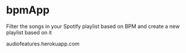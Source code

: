 # bpmApp
Filter the songs in your Spotify playlist based on BPM and create a new playlist based on it

audiofeatures.herokuapp.com
